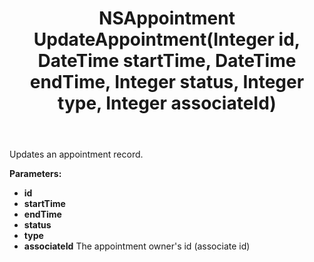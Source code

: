 ﻿---
uid: crmscript_ref_NSAppointmentAgent_UpdateAppointment
title: NSAppointment UpdateAppointment(Integer id, DateTime startTime, DateTime endTime, Integer status, Integer type, Integer associateId)
intellisense: NSAppointmentAgent.UpdateAppointment
keywords: NSAppointmentAgent, UpdateAppointment
so.topic: reference
---

Updates an appointment record.

**Parameters:**
 - **id** 
 - **startTime** 
 - **endTime** 
 - **status** 
 - **type** 
 - **associateId** The appointment owner's id (associate id)
